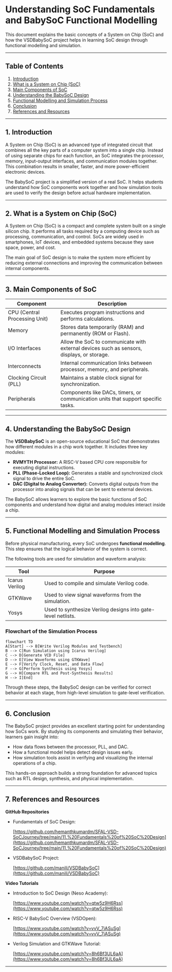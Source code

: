 

# Understanding SoC Fundamentals and BabySoC Functional Modelling

This document explains the basic concepts of a System on Chip (SoC) and how the VSDBabySoC project helps in learning SoC design through functional modelling and simulation.

---

## Table of Contents

1. [Introduction](#1-introduction)
2. [What is a System on Chip (SoC)](#2-what-is-a-system-on-chip-soc)
3. [Main Components of SoC](#3-main-components-of-soc)
4. [Understanding the BabySoC Design](#4-understanding-the-babysoc-design)
5. [Functional Modelling and Simulation Process](#5-functional-modelling-and-simulation-process)
6. [Conclusion](#6-conclusion)
7. [References and Resources](#7-references-and-resources)

---

## 1. Introduction

A System on Chip (SoC) is an advanced type of integrated circuit that combines all the key parts of a computer system into a single chip. Instead of using separate chips for each function, an SoC integrates the processor, memory, input-output interfaces, and communication modules together.
This combination results in smaller, faster, and more power-efficient electronic devices.

The BabySoC project is a simplified version of a real SoC. It helps students understand how SoC components work together and how simulation tools are used to verify the design before actual hardware implementation.

---

## 2. What is a System on Chip (SoC)

A System on Chip (SoC) is a compact and complete system built on a single silicon chip. It performs all tasks required by a computing device such as processing, communication, and control.
SoCs are widely used in smartphones, IoT devices, and embedded systems because they save space, power, and cost.

The main goal of SoC design is to make the system more efficient by reducing external connections and improving the communication between internal components.

---

## 3. Main Components of SoC

| Component                     | Description                                                                               |
| ----------------------------- | ----------------------------------------------------------------------------------------- |
| CPU (Central Processing Unit) | Executes program instructions and performs calculations.                                  |
| Memory                        | Stores data temporarily (RAM) and permanently (ROM or Flash).                             |
| I/O Interfaces                | Allow the SoC to communicate with external devices such as sensors, displays, or storage. |
| Interconnects                 | Internal communication links between processor, memory, and peripherals.                  |
| Clocking Circuit (PLL)        | Maintains a stable clock signal for synchronization.                                      |
| Peripherals                   | Components like DACs, timers, or communication units that support specific tasks.         |

---

## 4. Understanding the BabySoC Design

The **VSDBabySoC** is an open-source educational SoC that demonstrates how different modules in a chip work together. It includes three key modules:

* **RVMYTH Processor:** A RISC-V based CPU core responsible for executing digital instructions.
* **PLL (Phase-Locked Loop):** Generates a stable and synchronized clock signal to drive the entire SoC.
* **DAC (Digital to Analog Converter):** Converts digital outputs from the processor into analog signals that can be sent to external devices.

The BabySoC allows learners to explore the basic functions of SoC components and understand how digital and analog modules interact inside a chip.

---

## 5. Functional Modelling and Simulation Process

Before physical manufacturing, every SoC undergoes **functional modelling**. This step ensures that the logical behavior of the system is correct.

The following tools are used for simulation and waveform analysis:

| Tool           | Purpose                                                      |
| -------------- | ------------------------------------------------------------ |
| Icarus Verilog | Used to compile and simulate Verilog code.                   |
| GTKWave        | Used to view signal waveforms from the simulation.           |
| Yosys          | Used to synthesize Verilog designs into gate-level netlists. |

### Flowchart of the Simulation Process

```mermaid
flowchart TD
A[Start] --> B[Write Verilog Modules and Testbench]
B --> C[Run Simulation using Icarus Verilog]
C --> D[Generate VCD File]
D --> E[View Waveforms using GTKWave]
E --> F[Verify Clock, Reset, and Data Flow]
F --> G[Perform Synthesis using Yosys]
G --> H[Compare RTL and Post-Synthesis Results]
H --> I[End]
```

Through these steps, the BabySoC design can be verified for correct behavior at each stage, from high-level simulation to gate-level verification.

---

## 6. Conclusion

The BabySoC project provides an excellent starting point for understanding how SoCs work. By studying its components and simulating their behavior, learners gain insight into:

* How data flows between the processor, PLL, and DAC.
* How a functional model helps detect design issues early.
* How simulation tools assist in verifying and visualizing the internal operations of a chip.

This hands-on approach builds a strong foundation for advanced topics such as RTL design, synthesis, and physical implementation.

---

## 7. References and Resources

**GitHub Repositories**

* Fundamentals of SoC Design:
  
  [https://github.com/hemanthkumardm/SFAL-VSD-SoCJourney/tree/main/11.%20Fundamentals%20of%20SoC%20Design](https://github.com/hemanthkumardm/SFAL-VSD-SoCJourney/tree/main/11.%20Fundamentals%20of%20SoC%20Design)
  
* VSDBabySoC Project:
  
  [https://github.com/manili/VSDBabySoC](https://github.com/manili/VSDBabySoC)

**Video Tutorials**

* Introduction to SoC Design (Neso Academy):
  
  [https://www.youtube.com/watch?v=qtw5z9H6Rss](https://www.youtube.com/watch?v=qtw5z9H6Rss)
  
* RISC-V BabySoC Overview (VSDOpen):
  
  [https://www.youtube.com/watch?v=vvV_7iASuSg](https://www.youtube.com/watch?v=vvV_7iASuSg)
  
* Verilog Simulation and GTKWave Tutorial:
  
  [https://www.youtube.com/watch?v=8h6Bf3UL6aA](https://www.youtube.com/watch?v=8h6Bf3UL6aA)

---

